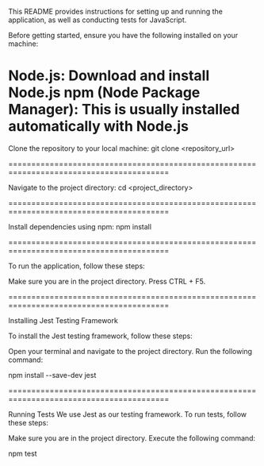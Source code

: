 This README provides instructions for setting up and running the application, as well as conducting tests for JavaScript.

Before getting started, ensure you have the following installed on your machine:

Node.js: Download and install Node.js
npm (Node Package Manager): This is usually installed automatically with Node.js
=========================================================================================

Clone the repository to your local machine:
git clone <repository_url>

=========================================================================================

Navigate to the project directory:
cd <project_directory>

=========================================================================================

Install dependencies using npm:
npm install

=========================================================================================

To run the application, follow these steps:

Make sure you are in the project directory.
Press CTRL + F5.

=========================================================================================

Installing Jest Testing Framework

To install the Jest testing framework, follow these steps:

Open your terminal and navigate to the project directory.
Run the following command:

npm install --save-dev jest

=========================================================================================

Running Tests
We use Jest as our testing framework. To run tests, follow these steps:

Make sure you are in the project directory.
Execute the following command:

npm test
